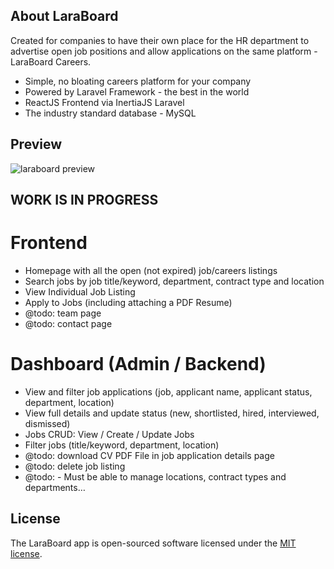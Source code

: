 ## About LaraBoard

Created for companies to have their own place for the HR department to advertise open job positions and allow applications on the same platform - LaraBoard Careers.

-   Simple, no bloating careers platform for your company
-   Powered by Laravel Framework - the best in the world
-   ReactJS Frontend via InertiaJS Laravel
-   The industry standard database - MySQL

## Preview

![laraboard preview](https://raw.githubusercontent.com/crivion/laraboard-careers/master/public/assets/images/laraboard-preview.png)

## WORK IS IN PROGRESS

# Frontend

-   Homepage with all the open (not expired) job/careers listings
-   Search jobs by job title/keyword, department, contract type and location
-   View Individual Job Listing
-   Apply to Jobs (including attaching a PDF Resume)
-   @todo: team page
-   @todo: contact page

# Dashboard (Admin / Backend)

-   View and filter job applications (job, applicant name, applicant status, department, location)
-   View full details and update status (new, shortlisted, hired, interviewed, dismissed)
-   Jobs CRUD: View / Create / Update Jobs
-   Filter jobs (title/keyword, department, location)
-   @todo: download CV PDF File in job application details page
- @todo: delete job listing
- @todo: - Must be able to manage locations, contract types and departments…

## License

The LaraBoard app is open-sourced software licensed under the [MIT license](https://opensource.org/licenses/MIT).

